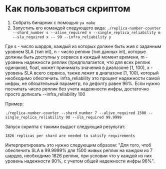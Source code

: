 # Как пользоваться скриптом

1. Собрать бинарник с помощью `ya make`
2. Запустить его командой следующего вида:
`./replica-number-counter --shard_number s --alive_required n --single_replica_reliability m --sla_required x --
99 --infra_reliability y`

Где s - число шардов, каждый из которых должен быть жив с заданным уровнем SLA (тип int), n - число реплик (тип данных 
int), которые должны быть доступны у сервиса в каждый момент времени, 
m - уровень надежности реплик (предполагается, что для всех реплик одинаков), float, может принимать значения
в диапазоне [1, 100), х - уровень SLA всего сервиса, также лежит в диапазоне [1, 100), который необходимо обеспечить. infra_reliability 
это процент надежности самой инфры, не обязательный параметр, по дефолту равен 96%. Если нужно посчитать число реплик без учета
надежности инфры, достаточно просто дописать --infra_reliability 100

Пример:

`./replica-number-counter --shard_number 7 --alive_required 1500 --single_replica_reliability 90 --sla_required 99.9999`

Запуск скрипта с такими выдаст следующий результат:

`1826 replicas per shard are needed to satisfy requirements`

Интерпретировать это нужно следующим образом: "Для того, чтоб обеспечить SLA в 99.9999% для 1500 живых реплик на каждом из 7 шардов, 
необходимо 1826 реплик, при условии что у каждой из них уровень надежности 90%, c учетом общей надежности инфры 96%".

